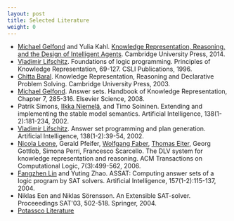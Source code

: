 ```yaml
---
layout: post
title: Selected Literature
weight: 0
---
```


- [Michael Gelfond](http://redwood.cs.ttu.edu/~mgelfond) and Yulia Kahl.
  [Knowledge Representation, Reasoning, and the Design of Intelligent Agents](http://pages.suddenlink.net/ykahl).
  Cambridge University Press, 2014.
- [Vladimir Lifschitz](http://www.cs.utexas.edu/~vl).
  Foundations of logic programming.
  Principles of Knowledge Representation, 69-127.
  CSLI Publications, 1996.
- [Chitta Baral](http://www.public.asu.edu/~cbaral). 
  Knowledge Representation, Reasoning and Declarative Problem Solving.
  Cambridge University Press, 2003.
- [Michael Gelfond](http://www.cs.ttu.edu/~mgelfond).
  Answer sets.
  Handbook of Knowledge Representation, Chapter 7, 285-316. 
  Elsevier Science, 2008.
- Patrik Simons, 
  [Ilkka Niemelä](http://users.ics.aalto.fi/ini), and 
  Timo Soininen. 
  Extending and implementing the stable model semantics.
  Artificial Intelligence, 138(1-2):181-234, 2002.
- [Vladimir Lifschitz](http://www.cs.utexas.edu/~vl).
  Answer set programming and plan generation.
  Artificial Intelligence, 138(1-2):39-54, 2002.
- [Nicola Leone](http://www.mat.unical.it/~leone),
  Gerald Pfeifer,
  [Wolfgang Faber](http://www.wfaber.com),
  [Thomas Eiter](http://www.kr.tuwien.ac.at/staff/eiter),
  Georg Gottlob,
  Simona Perri,
  Francesco Scarcello.
  The DLV system for knowledge representation and reasoning.
  ACM Transactions on Computational Logic, 7(3):499-562, 2006.
- [Fangzhen Lin](http://www.cs.ust.hk/~flin)
  and 
  Yuting Zhao.
  ASSAT: Computing answer sets of a logic program by SAT solvers.
  Artificial Intelligence, 157(1-2):115-137, 2004.
- Niklas Een and Niklas Sörensson.
  An Extensible SAT-solver.
  Proceeedings SAT'03, 502-518.
  Springer, 2004.
- [Potassco Literature](http://www.cs.uni-potsdam.de/wv/publications)
